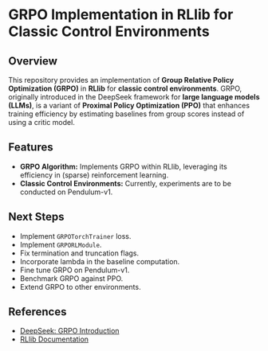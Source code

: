 # GRPO Implementation in RLlib for Classic Control Environments

## Overview
This repository provides an implementation of **Group Relative Policy Optimization (GRPO)** in **RLlib** for **classic control environments**. GRPO, originally introduced in the DeepSeek framework for **large language models (LLMs)**, is a variant of **Proximal Policy Optimization (PPO)** that enhances training efficiency by estimating baselines from group scores instead of using a critic model.

## Features
- **GRPO Algorithm:** Implements GRPO within RLlib, leveraging its efficiency in (sparse) reinforcement learning.
- **Classic Control Environments:** Currently, experiments are to be conducted on Pendulum-v1.

## Next Steps
- Implement `GRPOTorchTrainer` loss. 
- Implement `GRPORLModule`.
- Fix termination and truncation flags. 
- Incorporate lambda in the baseline computation. 
- Fine tune GRPO on Pendulum-v1.
- Benchmark GRPO against PPO. 
- Extend GRPO to other environments.

## References
- [DeepSeek: GRPO Introduction](https://github.com/deepseek-ai/DeepSeek-Math)
- [RLlib Documentation](https://docs.ray.io/en/latest/rllib/index.html)

